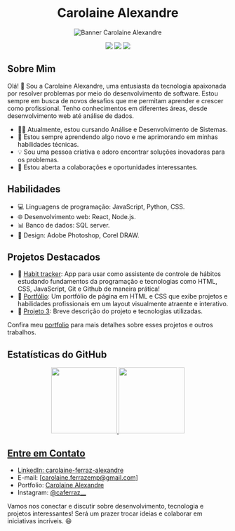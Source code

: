 <h1 align="center">Carolaine Alexandre</h1>
<p align="center">
  <img src="https://github.com/CarolaineAlexandre/CarolaineAlexandre/blob/main/assets/banner.png" alt="Banner Carolaine Alexandre">
</p>

<p align="center">
  <a href="https://www.linkedin.com/in/carolaine-ferraz-alexandre/"><img src="https://img.shields.io/badge/LinkedIn-Connect-blue?style=for-the-badge&logo=linkedin"></a>
  <a href="https://www.instagram.com/caferraz__/"><img src="https://img.shields.io/badge/Instagram-Follow-E4405F?style=for-the-badge&logo=instagram"></a>
  <a href="https://www.behance.net/carolaiferraz"><img src="https://img.shields.io/badge/Behance-View-053eff?style=for-the-badge&logo=behance"></a>
</p>

## Sobre Mim

Olá! 👋 Sou a Carolaine Alexandre, uma entusiasta da tecnologia apaixonada por resolver problemas por meio do desenvolvimento de software. Estou sempre em busca de novos desafios que me permitam aprender e crescer como profissional. Tenho conhecimentos em diferentes áreas, desde desenvolvimento web até análise de dados.

- 👩‍💻 Atualmente, estou cursando Análise e Desenvolvimento de Sistemas.
- 🌱 Estou sempre aprendendo algo novo e me aprimorando em minhas habilidades técnicas.
- 💡 Sou uma pessoa criativa e adoro encontrar soluções inovadoras para os problemas.
- 💬 Estou aberta a colaborações e oportunidades interessantes.

## Habilidades

- 💻 Linguagens de programação: JavaScript, Python, CSS.
- 🌐 Desenvolvimento web: React, Node.js.
- 📊 Banco de dados: SQL server.
- 🎨 Design: Adobe Photoshop, Corel DRAW.

## Projetos Destacados

- 🚀 [Habit tracker](https://carolainealexandre.github.io/nlwSetup-rocketseat-habits/): App para usar como assistente de controle de hábitos estudando fundamentos da programação e tecnologias como HTML, CSS, JavaScript, Git e Github de maneira prática!
- 🚀 [Portfólio](https://carolainealexandre.github.io/Carolaine-Alexandre/): Um portfólio de página em HTML e CSS que exibe projetos e habilidades profissionais em um layout visualmente atraente e interativo.
- 🚀 [Projeto 3](link-do-projeto): Breve descrição do projeto e tecnologias utilizadas.

Confira meu [portfolio](https://carolainealexandre.github.io/Carolaine-Alexandre) para mais detalhes sobre esses projetos e outros trabalhos.

## Estatísticas do GitHub

<div align="center">
  <a href="https://github.com/CarolaineAlexandre">
  <img height="150em" src="https://github-readme-stats.vercel.app/api?username=CarolaineAlexandre&show_icons=true&theme=outrun&include_all_commits=true&count_private=true"/>
  <img height="150em" src="https://github-readme-stats.vercel.app/api/top-langs/?username=CarolaineAlexandre&layout=compact&langs_count=7&theme=outrun"/>
</div>

## Entre em Contato

- LinkedIn: [carolaine-ferraz-alexandre](https://www.linkedin.com/in/carolaine-ferraz-alexandre/)
- E-mail: [carolaine.ferrazemp@gmail.com]
- Portfolio: [Carolaine Alexandre](https://carolainealexandre.github.io/Carolaine-Alexandre/)
- Instagram: [@caferraz__](https://www.instagram.com/caferraz__/)

Vamos nos conectar e discutir sobre desenvolvimento, tecnologia e projetos interessantes! Será um prazer trocar ideias e colaborar em iniciativas incríveis. 😄


